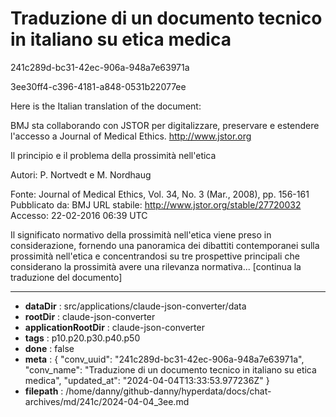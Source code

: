 # Traduzione di un documento tecnico in italiano su etica medica

241c289d-bc31-42ec-906a-948a7e63971a

3ee30ff4-c396-4181-a848-0531b22077ee

 Here is the Italian translation of the document:

BMJ sta collaborando con JSTOR per digitalizzare, preservare e estendere l'accesso a Journal of Medical Ethics.
http://www.jstor.org

Il principio e il problema della prossimità nell'etica

Autori: P. Nortvedt e M. Nordhaug

Fonte: Journal of Medical Ethics, Vol. 34, No. 3 (Mar., 2008), pp. 156-161
Pubblicato da: BMJ
URL stabile: http://www.jstor.org/stable/27720032
Accesso: 22-02-2016 06:39 UTC

Il significato normativo della prossimità nell'etica viene preso in considerazione, fornendo una panoramica dei dibattiti contemporanei sulla prossimità nell'etica e concentrandosi su tre prospettive principali che considerano la prossimità avere una rilevanza normativa... [continua la traduzione del documento]

---

* **dataDir** : src/applications/claude-json-converter/data
* **rootDir** : claude-json-converter
* **applicationRootDir** : claude-json-converter
* **tags** : p10.p20.p30.p40.p50
* **done** : false
* **meta** : {
  "conv_uuid": "241c289d-bc31-42ec-906a-948a7e63971a",
  "conv_name": "Traduzione di un documento tecnico in italiano su etica medica",
  "updated_at": "2024-04-04T13:33:53.977236Z"
}
* **filepath** : /home/danny/github-danny/hyperdata/docs/chat-archives/md/241c/2024-04-04_3ee.md